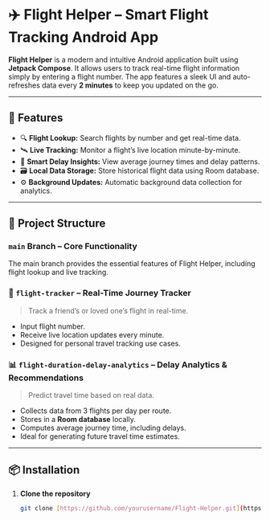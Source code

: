 # ✈️ Flight Helper – Smart Flight Tracking Android App

**Flight Helper** is a modern and intuitive Android application built using **Jetpack Compose**. It allows users to track real-time flight information simply by entering a flight number. The app features a sleek UI and auto-refreshes data every **2 minutes** to keep you updated on the go.

---

## 🌟 Features

- 🔍 **Flight Lookup:** Search flights by number and get real-time data.
- 🛰️ **Live Tracking:** Monitor a flight’s live location minute-by-minute.
- 🧠 **Smart Delay Insights:** View average journey times and delay patterns.
- 🗃️ **Local Data Storage:** Store historical flight data using Room database.
- ⚙️ **Background Updates:** Automatic background data collection for analytics.

---

## 🌿 Project Structure

### `main` Branch – Core Functionality  
The main branch provides the essential features of Flight Helper, including flight lookup and live tracking.

### 🛫 `flight-tracker` – Real-Time Journey Tracker  
> Track a friend’s or loved one’s flight in real-time.

- Input flight number.
- Receive live location updates every minute.
- Designed for personal travel tracking use cases.

### 📊 `flight-duration-delay-analytics` – Delay Analytics & Recommendations  
> Predict travel time based on real data.

- Collects data from 3 flights per day per route.
- Stores in a **Room database** locally.
- Computes average journey time, including delays.
- Ideal for generating future travel time estimates.

---

## 📦 Installation

1. **Clone the repository**  
   ```bash
   git clone [https://github.com/yourusername/Flight-Helper.git](https://github.com/Guneet-Pal-Singh/Flight_Helper)
